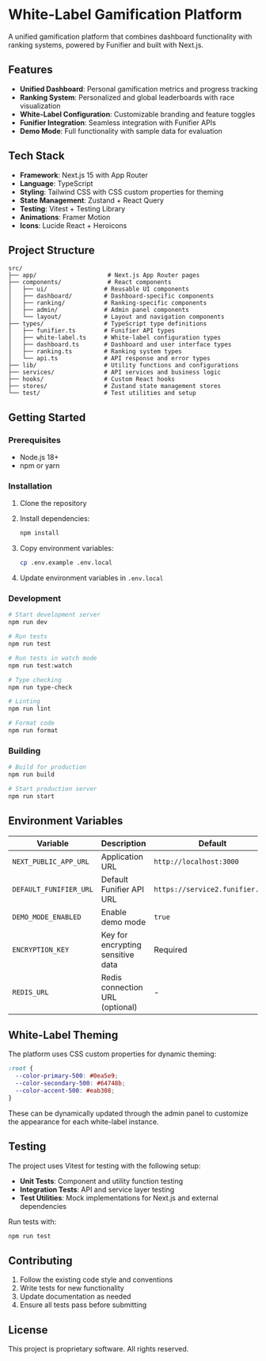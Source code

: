 # White-Label Gamification Platform

A unified gamification platform that combines dashboard functionality with ranking systems, powered by Funifier and built with Next.js.

## Features

- **Unified Dashboard**: Personal gamification metrics and progress tracking
- **Ranking System**: Personalized and global leaderboards with race visualization
- **White-Label Configuration**: Customizable branding and feature toggles
- **Funifier Integration**: Seamless integration with Funifier APIs
- **Demo Mode**: Full functionality with sample data for evaluation

## Tech Stack

- **Framework**: Next.js 15 with App Router
- **Language**: TypeScript
- **Styling**: Tailwind CSS with CSS custom properties for theming
- **State Management**: Zustand + React Query
- **Testing**: Vitest + Testing Library
- **Animations**: Framer Motion
- **Icons**: Lucide React + Heroicons

## Project Structure

```
src/
├── app/                    # Next.js App Router pages
├── components/             # React components
│   ├── ui/                # Reusable UI components
│   ├── dashboard/         # Dashboard-specific components
│   ├── ranking/           # Ranking-specific components
│   ├── admin/             # Admin panel components
│   └── layout/            # Layout and navigation components
├── types/                 # TypeScript type definitions
│   ├── funifier.ts        # Funifier API types
│   ├── white-label.ts     # White-label configuration types
│   ├── dashboard.ts       # Dashboard and user interface types
│   ├── ranking.ts         # Ranking system types
│   └── api.ts             # API response and error types
├── lib/                   # Utility functions and configurations
├── services/              # API services and business logic
├── hooks/                 # Custom React hooks
├── stores/                # Zustand state management stores
└── test/                  # Test utilities and setup
```

## Getting Started

### Prerequisites

- Node.js 18+ 
- npm or yarn

### Installation

1. Clone the repository
2. Install dependencies:
   ```bash
   npm install
   ```

3. Copy environment variables:
   ```bash
   cp .env.example .env.local
   ```

4. Update environment variables in `.env.local`

### Development

```bash
# Start development server
npm run dev

# Run tests
npm run test

# Run tests in watch mode
npm run test:watch

# Type checking
npm run type-check

# Linting
npm run lint

# Format code
npm run format
```

### Building

```bash
# Build for production
npm run build

# Start production server
npm run start
```

## Environment Variables

| Variable | Description | Default |
|----------|-------------|---------|
| `NEXT_PUBLIC_APP_URL` | Application URL | `http://localhost:3000` |
| `DEFAULT_FUNIFIER_URL` | Default Funifier API URL | `https://service2.funifier.com` |
| `DEMO_MODE_ENABLED` | Enable demo mode | `true` |
| `ENCRYPTION_KEY` | Key for encrypting sensitive data | Required |
| `REDIS_URL` | Redis connection URL (optional) | - |

## White-Label Theming

The platform uses CSS custom properties for dynamic theming:

```css
:root {
  --color-primary-500: #0ea5e9;
  --color-secondary-500: #64748b;
  --color-accent-500: #eab308;
}
```

These can be dynamically updated through the admin panel to customize the appearance for each white-label instance.

## Testing

The project uses Vitest for testing with the following setup:

- **Unit Tests**: Component and utility function testing
- **Integration Tests**: API and service layer testing
- **Test Utilities**: Mock implementations for Next.js and external dependencies

Run tests with:
```bash
npm run test
```

## Contributing

1. Follow the existing code style and conventions
2. Write tests for new functionality
3. Update documentation as needed
4. Ensure all tests pass before submitting

## License

This project is proprietary software. All rights reserved.